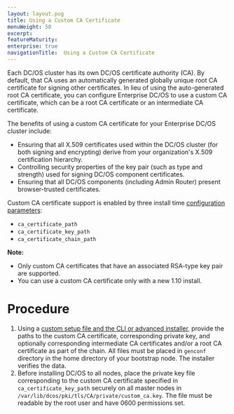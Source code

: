 ```yaml
---
layout: layout.pug
title: Using a Custom CA Certificate
menuWeight: 50
excerpt:
featureMaturity:
enterprise: true
navigationTitle:  Using a Custom CA Certificate
---
```


Each DC/OS cluster has its own DC/OS certificate authority (CA). By default, that CA uses an automatically generated globally unique root CA certificate for signing other certificates. In lieu of using the auto-generated root CA certificate, you can configure Enterprise DC/OS to use a custom CA certificate, which can be a root CA certificate or an intermediate CA certificate.

The benefits of using a custom CA certificate for your Enterprise DC/OS cluster include:

- Ensuring that all X.509 certificates used within the DC/OS cluster (for both signing and encrypting) derive from your organization's X.509 certification hierarchy.
- Controlling security properties of the key pair (such as type and strength) used for signing DC/OS component certificates.
- Ensuring that all DC/OS components (including Admin Router) present browser-trusted certificates.

Custom CA certificate support is enabled by three install time [configuration parameters](/docs/1.10/installing/ent/custom/configuration/#ca_certificate_path):
- `ca_certificate_path`
- `ca_certificate_key_path`
- `ca_certificate_chain_path`

**Note:** 

- Only custom CA certificates that have an associated RSA-type key pair are supported.
- You can use a custom CA certificate only with a new 1.10 install.

# Procedure

1. Using a [custom setup file and the CLI or advanced installer](/docs/1.10/installing), provide the paths to the custom CA certificate, corresponding private key, and optionally corresponding intermediate CA certificates and/or a root CA certificate as part of the chain. All files must be placed in `genconf` directory in the home directory of your bootstrap node. The installer verifies the data.
1. Before installing DC/OS to all nodes, place the private key file corresponding to the custom CA certificate specified in `ca_certificate_key_path` securely on all master nodes in `/var/lib/dcos/pki/tls/CA/private/custom_ca.key`. The file must be readable by the root user and have 0600 permissions set.
